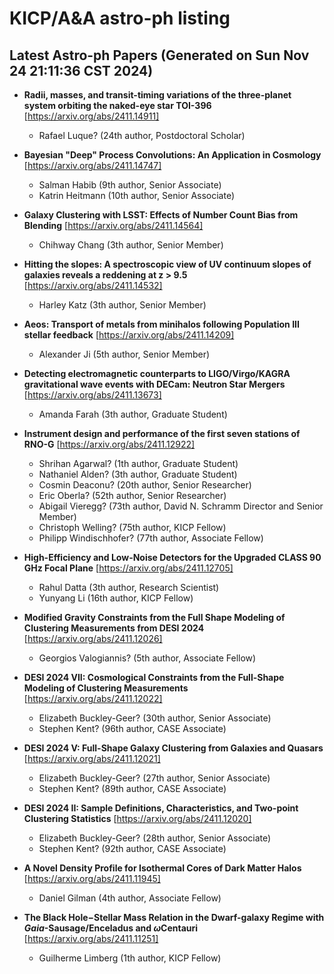 # KICP/A&A astro-ph listing

## Latest Astro-ph Papers (Generated on Sun Nov 24 21:11:36 CST 2024)

- **Radii, masses, and transit-timing variations of the three-planet system orbiting the naked-eye star TOI-396**
[https://arxiv.org/abs/2411.14911]
  + Rafael Luque? (24th author, Postdoctoral Scholar)

- **Bayesian "Deep" Process Convolutions: An Application in Cosmology**
[https://arxiv.org/abs/2411.14747]
  + Salman Habib (9th author, Senior Associate)
  + Katrin Heitmann (10th author, Senior Associate)

- **Galaxy Clustering with LSST: Effects of Number Count Bias from Blending**
[https://arxiv.org/abs/2411.14564]
  + Chihway Chang (3th author, Senior Member)

- **Hitting the slopes: A spectroscopic view of UV continuum slopes of galaxies reveals a reddening at z > 9.5**
[https://arxiv.org/abs/2411.14532]
  + Harley Katz (3th author, Senior Member)

- **Aeos: Transport of metals from minihalos following Population III stellar feedback**
[https://arxiv.org/abs/2411.14209]
  + Alexander Ji (5th author, Senior Member)

- **Detecting electromagnetic counterparts to LIGO/Virgo/KAGRA gravitational wave events with DECam: Neutron Star Mergers**
[https://arxiv.org/abs/2411.13673]
  + Amanda Farah (3th author, Graduate Student)

- **Instrument design and performance of the first seven stations of RNO-G**
[https://arxiv.org/abs/2411.12922]
  + Shrihan Agarwal? (1th author, Graduate Student)
  + Nathaniel Alden? (3th author, Graduate Student)
  + Cosmin Deaconu? (20th author, Senior Researcher)
  + Eric Oberla? (52th author, Senior Researcher)
  + Abigail Vieregg? (73th author, David N. Schramm Director and Senior Member)
  + Christoph Welling? (75th author, KICP Fellow)
  + Philipp Windischhofer? (77th author, Associate Fellow)

- **High-Efficiency and Low-Noise Detectors for the Upgraded CLASS 90 GHz Focal Plane**
[https://arxiv.org/abs/2411.12705]
  + Rahul Datta (3th author, Research Scientist)
  + Yunyang Li (16th author, KICP Fellow)

- **Modified Gravity Constraints from the Full Shape Modeling of Clustering Measurements from DESI 2024**
[https://arxiv.org/abs/2411.12026]
  + Georgios Valogiannis? (5th author, Associate Fellow)

- **DESI 2024 VII: Cosmological Constraints from the Full-Shape Modeling of Clustering Measurements**
[https://arxiv.org/abs/2411.12022]
  + Elizabeth Buckley-Geer? (30th author, Senior Associate)
  + Stephen Kent? (96th author, CASE Associate)

- **DESI 2024 V: Full-Shape Galaxy Clustering from Galaxies and Quasars**
[https://arxiv.org/abs/2411.12021]
  + Elizabeth Buckley-Geer? (27th author, Senior Associate)
  + Stephen Kent? (89th author, CASE Associate)

- **DESI 2024 II: Sample Definitions, Characteristics, and Two-point Clustering Statistics**
[https://arxiv.org/abs/2411.12020]
  + Elizabeth Buckley-Geer? (28th author, Senior Associate)
  + Stephen Kent? (92th author, CASE Associate)

- **A Novel Density Profile for Isothermal Cores of Dark Matter Halos**
[https://arxiv.org/abs/2411.11945]
  + Daniel Gilman (4th author, Associate Fellow)

- **The Black Hole$-$Stellar Mass Relation in the Dwarf-galaxy Regime with $Gaia$-Sausage/Enceladus and $\omega$Centauri**
[https://arxiv.org/abs/2411.11251]
  + Guilherme Limberg (1th author, KICP Fellow)

